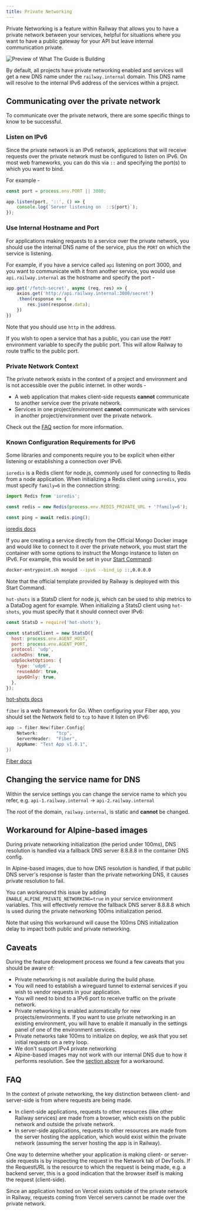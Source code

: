 ```yaml
---
title: Private Networking
---
```


Private Networking is a feature within Railway that allows you to have a private network between your services, helpful for situations where you want to have a public gateway for your API but leave internal communication private.

<Image src="https://res.cloudinary.com/railway/image/upload/v1686946888/docs/CleanShot_2023-06-16_at_16.21.08_2x_lgp9ne.png"
alt="Preview of What The Guide is Building"
layout="intrinsic"
width={1310} height={420} quality={100} />

By default, all projects have private networking enabled and services will get a new DNS name under the `railway.internal` domain. This DNS name will resolve to the internal IPv6 address of the services within a project.

## Communicating over the private network

To communicate over the private network, there are some specific things to know to be successful.

### Listen on IPv6

Since the private network is an IPv6 network, applications that will receive requests over the private network must be configured to listen on IPv6.  On most web frameworks, you can do this via `::` and specifying the port(s) to which you want to bind.

For example - 
```javascript
const port = process.env.PORT || 3000;

app.listen(port, '::', () => {
    console.log(`Server listening on  ::${port}`);
});
```

### Use Internal Hostname and Port

For applications making requests to a service over the private network, you should use the internal DNS name of the service, plus the `PORT` on which the service is listening.

For example, if you have a service called `api` listening on port 3000, and you want to communicate with it from another service, you would use `api.railway.internal` as the hostname and specify the port -

```javascript
app.get('/fetch-secret', async (req, res) => {
    axios.get('http://api.railway.internal:3000/secret')
    .then(response => {
        res.json(response.data);
    })
})
```

Note that you should use `http` in the address.

If you wish to open a service that has a public, you can use the `PORT` environment variable to specify the public port. This will allow Railway to route traffic to the public port.

### Private Network Context

The private network exists in the context of a project and environment and is not accessible over the public internet.  In other words -

- A web application that makes client-side requests **cannot** communicate to another service over the private network.
- Services in one project/environment **cannot** communicate with services in another project/environment over the private network.

Check out the [FAQ](#faq) section for more information.

### Known Configuration Requirements for IPv6

Some libraries and components require you to be explicit when either listening or establishing a connection over IPv6.

<Collapse title="ioredis">

`ioredis` is a Redis client for node.js, commonly used for connecting to Redis from a node application.  When initializing a Redis client using `ioredis`, you must specify `family=6` in the connection string:

```javascript
import Redis from 'ioredis';

const redis = new Redis(process.env.REDIS_PRIVATE_URL + '?family=6');

const ping = await redis.ping();
```

<a href="https://www.npmjs.com/package/ioredis" target="_blank">ioredis docs</a>

</Collapse>

<Collapse title="Mongo Docker image">

If you are creating a service directly from the Official Mongo Docker image and would like to connect to it over the private network, you must start the container with some options to instruct the Mongo instance to listen on IPv6.  For example, this would be set in your [Start Command](/guides/start-command):

```bash
docker-entrypoint.sh mongod --ipv6 --bind_ip ::,0.0.0.0
```

Note that the official template provided by Railway is deployed with this Start Command.

</Collapse>

<Collapse title="hot-shots">

`hot-shots` is a StatsD client for node.js, which can be used to ship metrics to a DataDog agent for example.  When initializing a StatsD client using `hot-shots`, you must specify that it should connect over IPv6:

```javascript
const StatsD = require('hot-shots');

const statsdClient = new StatsD({
  host: process.env.AGENT_HOST,
  port: process.env.AGENT_PORT,
  protocol: 'udp',
  cacheDns: true,
  udpSocketOptions: {
    type: 'udp6',
    reuseAddr: true,
    ipv6Only: true,
  },
});
```

<a href="https://www.npmjs.com/package/hot-shots" target="_blank">hot-shots docs</a>

</Collapse>

<Collapse title="Go Fiber">

`fiber` is a web framework for Go.  When configuring your Fiber app, you should set the Network field to `tcp` to have it listen on IPv6:

```go
app := fiber.New(fiber.Config{
    Network:       "tcp",
    ServerHeader:  "Fiber",
    AppName: "Test App v1.0.1",
})
```

<a href="https://docs.gofiber.io/api/fiber#:~:text=json.Marshal-,Network,-string" target="_blank">Fiber docs</a>

</Collapse>


## Changing the service name for DNS

Within the service settings you can change the service name to which you refer, e.g. `api-1.railway.internal` -> `api-2.railway.internal`

The root of the domain, `railway.internal`, is static and **cannot** be changed.

## Workaround for Alpine-based images

During private networking initialization (the period under 100ms), DNS resolution is handled via a fallback DNS server 8.8.8.8 in the container DNS config.

In Alpine-based images, due to how DNS resolution is handled, if that public DNS server's response is faster than the private networking DNS, it causes private resolution to fail.

You can workaround this issue by adding `ENABLE_ALPINE_PRIVATE_NETWORKING=true` in your service environment variables.
This will effectively remove the fallback DNS server 8.8.8.8 which is used during the private networking 100ms initialization period.

<Banner variant="info">
Note that using this workaround will cause the 100ms DNS initialization delay to impact both public and private networking.
</Banner>

## Caveats

During the feature development process we found a few caveats that you should be aware of:

- Private networking is not available during the build phase.
- You will need to establish a wireguard tunnel to external services if you wish to vendor requests in your application.
- You will need to bind to a IPv6 port to receive traffic on the private network.
- Private networking is enabled automatically for new projects/environments. If you want to use private networking in an existing environment, you will have to enable it manually in the settings panel of one of the environment services.
- Private networks take 100ms to initialize on deploy, we ask that you set initial requests on a retry loop.
- We don't support IPv4 private networking
- Alpine-based images may not work with our internal DNS due to how it performs
  resolution. See the [section above](#workaround-for-alpine-based-images) for a workaround.

## FAQ

<Collapse title="What is a client side app, a sever side app, and what kind of app am I running?">

In the context of private networking, the key distinction between client- and server-side is from where requests are being made.
- In client-side applications, requests to other resources (like other Railway services) are made from a browser, which exists on the public network and outside the private network.
- In server-side applications, requests to other resources are made from the server hosting the application, which would exist within the private network (assuming the server hosting the app is in Railway).

One way to determine whether your application is making client- or server-side requests is by inspecting the request in the Network tab of DevTools.  If the RequestURL is the resource to which the request is being made, e.g. a backend server, this is a good indication that the browser itself is making the request (client-side).

</Collapse>

<Collapse title="What if I am making a request server-side, but from Vercel?">

Since an application hosted on Vercel exists outside of the private network in Railway, requests coming from Vercel servers cannot be made over the private network.

</Collapse>